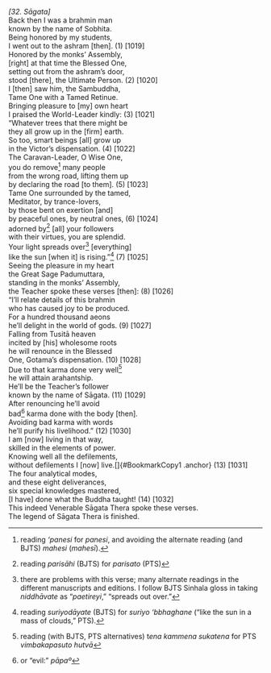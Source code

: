 *\[32. Sāgata\]*  
Back then I was a brahmin man  
known by the name of Sobhita.  
Being honored by my students,  
I went out to the ashram \[then\]. (1) \[1019\]  
Honored by the monks’ Assembly,  
\[right\] at that time the Blessed One,  
setting out from the ashram’s door,  
stood \[there\], the Ultimate Person. (2) \[1020\]  
I \[then\] saw him, the Sambuddha,  
Tame One with a Tamed Retinue.  
Bringing pleasure to \[my\] own heart  
I praised the World-Leader kindly: (3) \[1021\]  
“Whatever trees that there might be  
they all grow up in the \[firm\] earth.  
So too, smart beings \[all\] grow up  
in the Victor’s dispensation. (4) \[1022\]  
The Caravan-Leader, O Wise One,  
you do remove[^1] many people  
from the wrong road, lifting them up  
by declaring the road \[to them\]. (5) \[1023\]  
Tame One surrounded by the tamed,  
Meditator, by trance-lovers,  
by those bent on exertion \[and\]  
by peaceful ones, by neutral ones, (6) \[1024\]  
adorned by[^2] \[all\] your followers  
with their virtues, you are splendid.  
Your light spreads over[^3] \[everything\]  
like the sun \[when it\] is rising.”[^4] (7) \[1025\]  
Seeing the pleasure in my heart  
the Great Sage Padumuttara,  
standing in the monks’ Assembly,  
the Teacher spoke these verses \[then\]: (8) \[1026\]  
“I’ll relate details of this brahmin  
who has caused joy to be produced.  
For a hundred thousand aeons  
he’ll delight in the world of gods. (9) \[1027\]  
Falling from Tusitā heaven  
incited by \[his\] wholesome roots  
he will renounce in the Blessed  
One, Gotama’s dispensation. (10) \[1028\]  
Due to that karma done very well[^5]  
he will attain arahantship.  
He’ll be the Teacher’s follower  
known by the name of Sāgata. (11) \[1029\]  
After renouncing he’ll avoid  
bad[^6] karma done with the body \[then\].  
Avoiding bad karma with words  
he’ll purify his livelihood.” (12) \[1030\]  
I am \[now\] living in that way,  
skilled in the elements of power.  
Knowing well all the defilements,  
without defilements I \[now\] live.[]{#BookmarkCopy1 .anchor} (13)
\[1031\]  
The four analytical modes,  
and these eight deliverances,  
six special knowledges mastered,  
\[I have\] done what the Buddha taught! (14) \[1032\]  
This indeed Venerable Sāgata Thera spoke these verses.  
The legend of Sāgata Thera is finished.  
[^1]: reading *‘panesi* for *panesi*, and avoiding the alternate reading
    (and BJTS) *mahesi* (*mahesī*).  
[^2]: reading *parisāhi* (BJTS) for *parisato* (PTS)  
[^3]: there are problems with this verse; many alternate readings in the
    different manuscripts and editions. I follow BJTS Sinhala gloss in
    taking *niddhāvate* as “*paetireyi*,” “spreads out over.”  
[^4]: reading *suriyodāyate* (BJTS) for *suriyo ‘bbhaghane* (“like the
    sun in a mass of clouds,” PTS).  
[^5]: reading (with BJTS, PTS alternatives) t*ena kammena sukatena* for
    PTS *vimbakapasuto hutvā*  
[^6]: or “evil:” *pāpaº*
